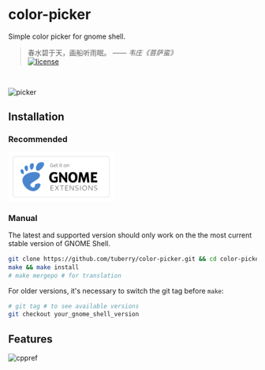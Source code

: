 # color-picker

Simple color picker for gnome shell.
> 春水碧于天，画船听雨眠。 —— *韦庄《菩萨蛮》*<br>
[![license]](/LICENSE)
</br>

![picker](https://user-images.githubusercontent.com/17917040/109381547-08dee980-7916-11eb-8b7f-10f1cf090e8e.png)

## Installation

### Recommended

[<img src="https://raw.githubusercontent.com/andyholmes/gnome-shell-extensions-badge/master/get-it-on-ego.svg?sanitize=true" alt="Get it on GNOME Extensions" height="100" align="middle">][EGO]

### Manual

The latest and supported version should only work on the the most current stable version of GNOME Shell.

```bash
git clone https://github.com/tuberry/color-picker.git && cd color-picker
make && make install
# make mergepo # for translation
```

For older versions, it's necessary to switch the git tag before `make`:

```bash
# git tag # to see available versions
git checkout your_gnome_shell_version
```

## Features

![cppref](https://user-images.githubusercontent.com/17917040/109381645-873b8b80-7916-11eb-8451-b50f8d1d5545.png)

[license]:https://img.shields.io/badge/license-GPLv3-green.svg
[EGO]:https://extensions.gnome.org/extension/3396/color-picker/
